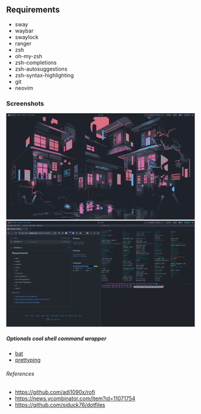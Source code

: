 ## Requirements

- sway
- waybar
- swaylock
- ranger
- zsh
- oh-my-zsh
- zsh-completions
- zsh-autosuggestions
- zsh-syntax-highlighting
- git
- neovim

### Screenshots
![image 1](.screenshots/ss-1.png) 
![image 2](.screenshots/ss-2.png) 

##### Optionals cool shell command wrapper
- [bat](https://github.com/sharkdp/bat) 
- [prettyping](https://github.com/denilsonsa/prettyping) 

###### References
- https://github.com/adi1090x/rofi
- https://news.ycombinator.com/item?id=11071754
- https://github.com/siduck76/dotfiles

